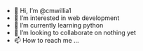 - 👋 Hi, I’m @cmwillia1
- 👀 I’m interested in web development
- 🌱 I’m currently learning python
- 💞️ I’m looking to collaborate on nothing yet
- 📫 How to reach me ...

<!---
cmwillia1/cmwillia1 is a ✨ special ✨ repository because its `README.md` (this file) appears on your GitHub profile.
You can click the Preview link to take a look at your changes.
--->
